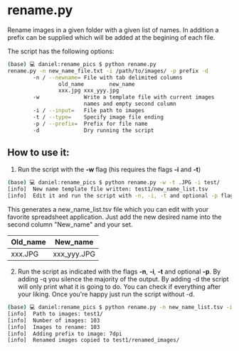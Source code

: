 # rename.py
Rename images in a given folder with a given list of names. In addition a prefix can be supplied which will be added at the begining of each file.

The script has the following options:

```bash 
(base) 💻 daniel:rename_pics $ python rename.py 
rename.py -n new_name_file.txt -i /path/to/images/ -p prefix -d
        -n / --newname= File with tab delimited columns
                old_name        new_name
                xxx.jpg xxx_yyy.jpg
        -w              Write a template file with current images 
                        names and empty second column
        -i / --input=   File path to images
        -t / --type=    Specify image file ending
        -p / --prefix=  Prefix for file name
        -d              Dry running the script
```

## How to use it:

1. Run the script with the **-w** flag (his requires the flags **-i** and **-t**)

```bash 
(base) 💻 daniel:rename_pics $ python rename.py -w -t .JPG -i test/
[info]  New name template file written: test1/new_name_list.tsv
[info]  Edit it and run the script with -n, -i, -t and optional -p flag.
```

This generates a new_name_list.tsv file which you can edit with your favorite spreadsheet application.
Just add the new desired name into the second column "New_name" and your set.

|Old_name|New_name|
|--------|--------|
|xxx.JPG |xxx_yyy.JPG|

2. Run the script as indicated with the flags **-n**, **-i**, **-t** and optional **-p**.
By adding -q you silence the majority of the output. By adding -d the script will only print what it is going to do.
You can check if everything after your liking. Once you're happy just run the script without -d.

```bash
(base) 💻 daniel:rename_pics $ python rename.py -n new_name_list.tsv -i test1/ -t .JPG -p 7dpi -q
[info]  Path to images: test1/
[info]  Number of images: 103
[info]  Images to rename: 103
[info]  Adding prefix to image: 7dpi
[info]  Renamed images copied to test1/renamed_images/
```


